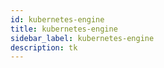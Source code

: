 ```yaml
---
id: kubernetes-engine
title: kubernetes-engine
sidebar_label: kubernetes-engine
description: tk
---
```

